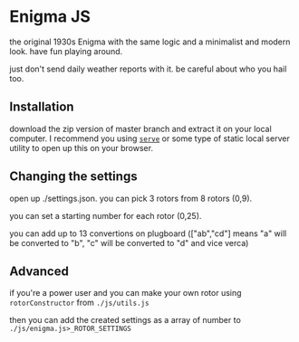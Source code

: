 # Enigma JS
the original 1930s Enigma with the same logic and a minimalist and modern look. have fun playing around.

just don't send daily weather reports with it. be careful about who you hail too.
## Installation
download the zip version of master branch and extract it on your local computer. 
I recommend you using [`serve`](https://www.npmjs.com/package/serve) or some type of static local server utility to open up this on your browser.
## Changing the settings
open up ./settings.json. 
you can pick 3 rotors from 8 rotors (0,9).

you can set a starting number for each rotor (0,25).

you can add up to 13 convertions on plugboard (["ab","cd"] means "a" will be converted to "b", "c" will be converted to "d" and vice verca) 
## Advanced
if you're a power user and you can make your own rotor using `rotorConstructor` from `./js/utils.js`

then you can add the created settings as a array of number to `./js/enigma.js>_ROTOR_SETTINGS`

